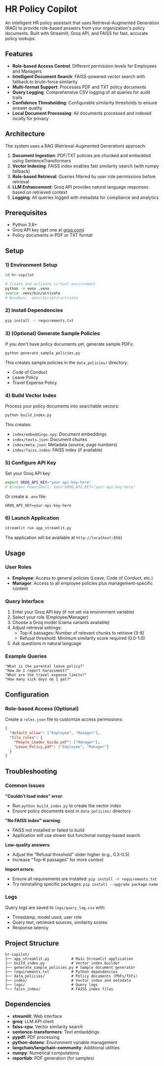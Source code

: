 # HR Policy Copilot

An intelligent HR policy assistant that uses Retrieval-Augmented Generation (RAG) to provide role-based answers from your organization's policy documents. Built with Streamlit, Groq API, and FAISS for fast, accurate policy lookups.

## Features

- **Role-based Access Control**: Different permission levels for Employees and Managers
- **Intelligent Document Search**: FAISS-powered vector search with fallback to brute-force similarity
- **Multi-format Support**: Processes PDF and TXT policy documents
- **Query Logging**: Comprehensive CSV logging of all queries for audit trails
- **Confidence Thresholding**: Configurable similarity thresholds to ensure answer quality
- **Local Document Processing**: All documents processed and indexed locally for privacy

## Architecture

The system uses a RAG (Retrieval-Augmented Generation) approach:

1. **Document Ingestion**: PDF/TXT policies are chunked and embedded using SentenceTransformers
2. **Vector Indexing**: FAISS index enables fast similarity search (with numpy fallback)
3. **Role-based Retrieval**: Queries filtered by user role permissions before retrieval
4. **LLM Enhancement**: Groq API provides natural language responses based on retrieved context
5. **Logging**: All queries logged with metadata for compliance and analytics

## Prerequisites

- Python 3.8+
- Groq API key (get one at [groq.com](https://groq.com))
- Policy documents in PDF or TXT format

## Setup

### 1) Environment Setup

```bash
cd hr-copilot

# Create and activate virtual environment
python -m venv .venv
source .venv/bin/activate
# Windows: .venv\Scripts\activate
```

### 2) Install Dependencies

```bash
pip install -r requirements.txt
```

### 3) (Optional) Generate Sample Policies

If you don't have policy documents yet, generate sample PDFs:

```bash
python generate_sample_policies.py
```

This creates sample policies in the `data_policies/` directory:

- Code of Conduct
- Leave Policy
- Travel Expense Policy

### 4) Build Vector Index

Process your policy documents into searchable vectors:

```bash
python build_index.py
```

This creates:

- `index/embeddings.npy`: Document embeddings
- `index/texts.json`: Document chunks
- `index/meta.json`: Metadata (source, page numbers)
- `index/faiss.index`: FAISS index (if available)

### 5) Configure API Key

Set your Groq API key:

```bash
export GROQ_API_KEY="your-api-key-here"
# Windows PowerShell: $env:GROQ_API_KEY="your-api-key-here"
```

Or create a `.env` file:

```
GROQ_API_KEY=your-api-key-here
```

### 6) Launch Application

```bash
streamlit run app_streamlit.py
```

The application will be available at `http://localhost:8501`

## Usage

### User Roles

- **Employee**: Access to general policies (Leave, Code of Conduct, etc.)
- **Manager**: Access to all employee policies plus management-specific content

### Query Interface

1. Enter your Groq API key (if not set via environment variable)
2. Select your role (Employee/Manager)
3. Choose a Groq model (Llama variants available)
4. Adjust retrieval settings:
   - Top-K passages: Number of relevant chunks to retrieve (3-8)
   - Refusal threshold: Minimum similarity score required (0.0-1.0)
5. Ask questions in natural language

### Example Queries

```
"What is the parental leave policy?"
"How do I report harassment?"
"What are the travel expense limits?"
"How many sick days do I get?"
```

## Configuration

### Role-based Access (Optional)

Create a `roles.json` file to customize access permissions:

```json
{
  "default_allow": ["Employee", "Manager"],
  "file_rules": {
    "People_Leader_Guide.pdf": ["Manager"],
    "Leave_Policy.pdf": ["Employee", "Manager"]
  }
}
```

## Troubleshooting

### Common Issues

**"Couldn't load index" error**:

- Run `python build_index.py` to create the vector index
- Ensure policy documents exist in `data_policies/` directory

**"No FAISS index" warning**:

- FAISS not installed or failed to build
- Application will use slower but functional numpy-based search

**Low-quality answers**:

- Adjust the "Refusal threshold" slider higher (e.g., 0.3-0.5)
- Increase "Top-K passages" for more context

**Import errors**:

- Ensure all requirements are installed: `pip install -r requirements.txt`
- Try reinstalling specific packages: `pip install --upgrade package-name`

### Logs

Query logs are saved to `logs/query_log.csv` with:

- Timestamp, model used, user role
- Query text, retrieved sources, similarity scores
- Response latency

## Project Structure

```
hr-copilot/
├── app_streamlit.py          # Main Streamlit application
├── build_index.py            # Vector index builder
├── generate_sample_policies.py # Sample document generator
├── requirements.txt          # Python dependencies
├── data_policies/            # Policy documents (PDFs/TXTs)
├── index/                    # Vector index and metadata
├── logs/                     # Query logs
└── faiss_index/              # FAISS index files
```

## Dependencies

- **streamlit**: Web interface
- **groq**: LLM API client
- **faiss-cpu**: Vector similarity search
- **sentence-transformers**: Text embeddings
- **pypdf**: PDF processing
- **python-dotenv**: Environment variable management
- **langchain/langchain-community**: Additional utilities
- **numpy**: Numerical computations
- **reportlab**: PDF generation (for samples)
